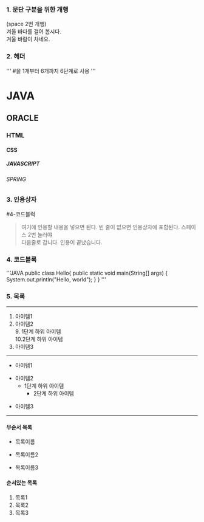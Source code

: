 
### 1. 문단 구분을 위한 개행
(space 2번 개행)  
겨울 바다를 걸어 봅시다.  
겨울 바람이 차네요.

### 2. 헤더
''' #을 1개부터 6개까지 6단계로 사용 '''
# JAVA
## ORACLE
### HTML
#### CSS
##### JAVASCRIPT
###### SPRING

### 3. 인용상자
#4-코드블럭
>여기에 인용할 내용을 넣으면 된다.
>빈 줄이 없으면 인용상자에 포함된다. 스페이스 2번 눌러야  
>다음줄로 갑니다.
인용이 끝났습니다.

### 4. 코드블록
'''JAVA
public class Hello{
  public static void main(String[] args) {
    System.out.println("Hello, world");
  }
}
'''

### 5. 목록
---
1. 아이템1
2. 아이템2  
   9. 1단계 하위 아이템  
       10.2단계 하위 아이템
3. 아이템3
---
- 아이템1
+ 아이템2
  - 1단계 하위 아이템
    * 2단계 하위 아이템
* 아이템3
---
#### 무순서 목록
* 목록이름
- 목록이름2
+ 목록이름3

#### 순서있는 목록
1. 목록1
1. 목록2
1. 목록3
